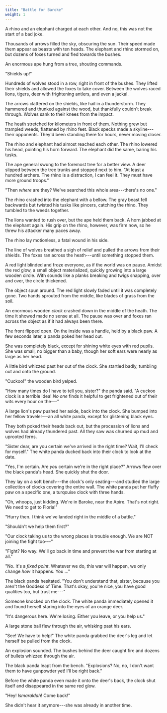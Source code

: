 ```yaml
---
title: "Battle for Baroke"
weight: 1
---
```


A rhino and an elephant charged at each other. And no, this was not the start of a bad joke.

Thousands of arrows filled the sky, obscuring the sun. Their speed made them appear as beasts with ten heads. The elephant and rhino stormed on, but dozens of foxes turned and fled towards the bushes. 

An enormous ape hung from a tree, shouting commands.

"Shields up!"

Hundreds of wolves stood in a row, right in front of the bushes. They lifted their shields and allowed the foxes to take cover. Between the wolves raced lions, tigers, deer with frightening antlers, and even a jackal.

The arrows clattered on the shields, like hail in a thunderstorm. They hammered and thunked against the wood, but thankfully couldn't break through. Wolves sank to their knees from the impact.

The heath stretched for kilometers in front of them. Nothing grew but trampled weeds, flattened by rhino feet. Black specks made a skyline---their opponents. They'd been standing there for hours, never moving closer.

The rhino and elephant had almost reached each other. The rhino lowered his head, pointing his horn forward. The elephant did the same, baring his tusks.

The ape general swung to the foremost tree for a better view. A deer slipped between the tree trunks and stopped next to him. "At least a hundred archers. The rhino is a distraction, I can feel it. They must have more ground troops."

"Then _where_ are they? We've searched this whole area---there's no one."

The rhino crashed into the elephant with a bellow. The gray beast fell backwards but twisted his tusks like pincers, catching the rhino. They tumbled to the weeds together. 

The lions wanted to rush over, but the ape held them back. A horn jabbed at the elephant again. His grip on the rhino, however, was firm now, so he threw his attacker many paces away.

The rhino lay motionless, a fatal wound in his side.

The line of wolves breathed a sigh of relief and pulled the arrows from their shields. The foxes ran across the heath---until something stopped them.

A red light blinded and froze everyone, as if the world was on pause. Amidst the red glow, a small object materialized, quickly growing into a large wooden circle. With sounds like a planks breaking and twigs snapping, over and over, the circle thickened. 

The object spun around. The red light slowly faded until it was completely gone. Two hands sprouted from the middle, like blades of grass from the soil.

An enormous wooden _clock_ crashed down in the middle of the heath. The time it showed made no sense at all. The pause was over and foxes ran across the object as if it had always been there.

The front flipped open. On the inside was a handle, held by a black paw. A few seconds later, a panda poked her head out. 

She was completely black, except for shining white eyes with red pupils. She was small, no bigger than a baby, though her soft ears were nearly as large as her head.

A little bird whizzed past her out of the clock. She startled badly, tumbling out and onto the ground.

"Cuckoo!" the wooden bird yelped.

"How many times do I have to tell you, sister?" the panda said. "A cuckoo clock is a terrible idea! _No one_ finds it helpful to get frightened out of their wits every hour on the---"

A large lion's paw pushed her aside, back into the clock. She bumped into her fellow traveler---an all white panda, except for glistening black eyes. 

They both poked their heads back out, but the procession of lions and wolves had already thundered past. All they saw was churned up mud and uprooted ferns.

"Sister dear, are you certain we've arrived in the right time? Wait, I'll check for myself." The white panda ducked back into their clock to look at the date.

"Yes, I'm certain. Are _you_ certain we're in the right place?" Arrows flew over the black panda's head. She quickly shut the door.

They lay on a soft bench---the clock's only seating---and studied the large collection of clocks covering the entire wall. The white panda put her fluffy paw on a specific one, a turqouise clock with three hands. 

"Oh, whoops, just kidding. We're in Baroke, near the Apire. That's not right. We need to get to Floria!"

"Hurry then. I think we've landed right in the middle of a battle."

"Shouldn't we help them first?"

"Our clock taking us to the wrong places is trouble enough. We are NOT joining the fight too---"

"Fight? No way. We'll go back in time and prevent the war from starting at all."

"No. It's a _fixed point_. Whatever we do, this war will happen, we only change _how_ it happens. You ..."

The black panda hesitated. "You don't understand that, sister, because you aren't the Goddess of Time. That's okay, you're nice, you have good qualities too, but trust me---"

Someone knocked on the clock. The white panda immediately opened it and found herself staring into the eyes of an orange deer.

"It's dangerous here. We're losing. Either you leave, or you help us." 

A large stone ball flew through the air, whisking past his ears.

"See! We have to help!" The white panda grabbed the deer's leg and let herself be pulled from the clock.

An explosion sounded. The bushes behind the deer caught fire and dozens of bullets whizzed through the air.

The black panda leapt from the bench. "Explosions? No, no, I don't want them to have gunpowder yet! I'll be right back."

Before the white panda even made it onto the deer's back, the clock shut itself and disappeared in the same red glow. 

"Hey! _Ismaraldah_! Come back!"

She didn't hear it anymore---she was already in another time.
